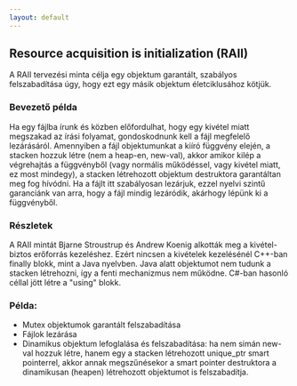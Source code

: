 ```yaml
---
layout: default
---
```


## Resource acquisition is initialization (RAII)

A RAII tervezési minta célja egy objektum garantált, szabályos felszabadítása úgy, hogy ezt egy másik objektum életciklusához kötjük.

### Bevezető példa

Ha egy fájlba írunk és közben előfordulhat, hogy egy kivétel miatt megszakad az írási folyamat, gondoskodnunk kell a fájl megfelelő lezárásáról. Amennyiben a fájl objektumunkat a kiíró függvény elején, a stacken hozzuk létre (nem a heap-en, new-val), akkor amikor kilép a végrehajtás a függvényből (vagy normális működéssel, vagy kivétel miatt, ez most mindegy), a stacken létrehozott objektum destruktora garantáltan meg fog hívódni. Ha a fájlt itt szabályosan lezárjuk, ezzel nyelvi szintű garanciánk van arra, hogy a fájl mindig lezáródik, akárhogy lépünk ki a függvényből.

### Részletek

A RAII mintát Bjarne Stroustrup és Andrew Koenig alkották meg a kivétel-biztos erőforrás kezeléshez. Ezért nincsen a kivételek kezelésénél C++-ban finally blokk, mint a Java nyelvben. Java alatt objektumot nem tudunk a stacken létrehozni, így a fenti mechanizmus nem működne. C#-ban hasonló céllal jött létre a "using" blokk.

### Példa:

  * Mutex objektumok garantált felszabadítása
  * Fájlok lezárása
  * Dinamikus objektum lefoglalása és felszabadítása: ha nem simán new-val hozzuk létre, hanem egy a stacken létrehozott unique_ptr smart pointerrel, akkor annak megszűnésekor a smart pointer destruktora a dinamikusan (heapen) létrehozott objektumot is felszabadítja.
